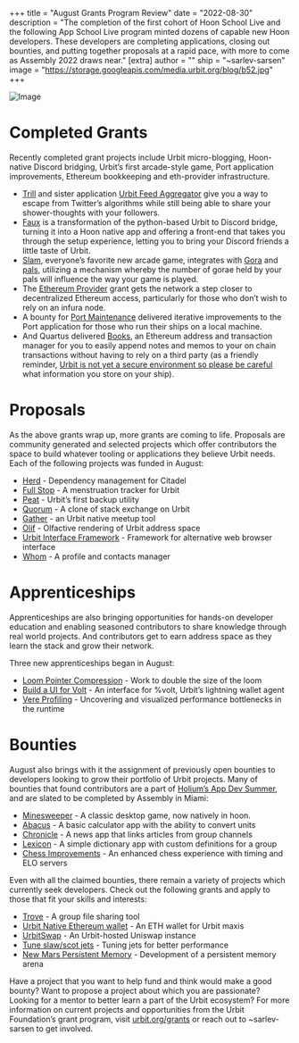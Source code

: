 +++
title = "August Grants Program Review"
date = "2022-08-30"
description = "The completion of the first cohort of Hoon School Live and the following App School Live program minted dozens of capable new Hoon developers. These developers are completing applications, closing out bounties, and putting together proposals at a rapid pace, with more to come as Assembly 2022 draws near."
[extra]
author = ""
ship = "~sarlev-sarsen"
image = "https://storage.googleapis.com/media.urbit.org/blog/b52.jpg"
+++

![Image](https://storage.googleapis.com/media.urbit.org/blog/b52.jpg)

# Completed Grants

Recently completed grant projects include Urbit micro-blogging, Hoon-native Discord bridging, Urbit’s first arcade-style game, Port application improvements, Ethereum bookkeeping and eth-provider infrastructure. 

* [Trill](https://urbit.org/applications/~sortug/trill) and sister application [Urbit Feed Aggregator](https://urbit.org/applications/~sortug/ufa) give you a way to escape from Twitter’s algorithms while still being able to share your shower-thoughts with your followers. 
* [Faux](https://urbit.org/applications/~midsum-salrux/faux) is a transformation of the python-based Urbit to Discord bridge, turning it into a Hoon native app and offering a front-end that takes you through the setup experience, letting you to bring your Discord friends a little taste of Urbit. 
* [Slam](https://urbit.org/applications/~hanfel-dovned/slam), everyone’s favorite new arcade game, integrates with [Gora](https://urbit.org/applications/~dalten/gora) and [pals](https://urbit.org/applications/~paldev/pals), utilizing a mechanism whereby the number of gorae held by your pals will influence the way your game is played.
* The [Ethereum Provider](https://urbit.org/grants/eth-provider) grant gets the network a step closer to decentralized Ethereum access, particularly for those who don’t wish to rely on an infura node.
* A bounty for [Port Maintenance](https://urbit.org/grants/port-maintenance) delivered iterative improvements to the Port application for those who run their ships on a local machine.
* And Quartus delivered [Books](https://urbit.org/applications/~doller-doller-rabsef-bicrym/books), an Ethereum address and transaction manager for you to easily append notes and memos to your on chain transactions without having to rely on a third party (as a friendly reminder, [Urbit is not yet a secure environment so please be careful](https://twitter.com/pcmonk/status/1563634078779592709?s=20&t=FN7VVjMdjyIdukSvtg5_7g) what information you store on your ship). 


# Proposals

As the above grants wrap up, more grants are coming to life. Proposals are community generated and selected projects which offer contributors the space to build whatever tooling or applications they believe Urbit needs. Each of the following projects was funded in August: 



* [Herd](https://urbit.org/grants/herd) - Dependency management for Citadel
* [Full Stop](https://urbit.org/grants/full-stop) - A menstruation tracker for Urbit
* [Peat](https://urbit.org/grants/peat) - Urbit’s first backup utility
* [Quorum](https://urbit.org/grants/quorum) - A clone of stack exchange on Urbit
* [Gather](https://urbit.org/grants/gather) - an Urbit native meetup tool 
* [Olif](https://urbit.org/grants/olif) - Olfactive rendering of Urbit address space
* [Urbit Interface Framework](https://urbit.org/grants/urbit-interface-framework) - Framework for alternative web browser interface
* [Whom](https://urbit.org/grants/whom) - A profile and contacts manager


# Apprenticeships

Apprenticeships are also bringing opportunities for hands-on developer education and enabling seasoned contributors to share knowledge through real world projects. And contributors get to earn address space as they learn the stack and grow their network. 

Three new apprenticeships began in August:



* [Loom Pointer Compression](https://urbit.org/grants/loom-pointer-compression) - Work to double the size of the loom
* [Build a UI for Volt](https://urbit.org/grants/volt-ui) - An interface for %volt, Urbit’s lightning wallet agent
* [Vere Profiling](https://urbit.org/grants/profiling) - Uncovering and visualized performance bottlenecks in the runtime


# Bounties

August also brings with it the assignment of previously open bounties to developers looking to grow their portfolio of Urbit projects. Many of bounties that found contributors are a part of [Holium’s App Dev Summer](https://www.youtube.com/watch?v=dHyzH09QaZQ), and are slated to be completed by Assembly in Miami:

* [Minesweeper](https://urbit.org/grants/minesweeper) - A classic desktop game, now natively in hoon.
* [Abacus](https://urbit.org/grants/abacus) - A basic calculator app with the ability to convert units
* [Chronicle](https://urbit.org/grants/chronicle) - A news app that links articles from group channels
* [Lexicon](https://urbit.org/grants/lexicon) - A simple dictionary app with custom definitions for a group 
* [Chess Improvements](https://urbit.org/grants/chess-bounty) - An enhanced chess experience with timing and ELO servers

Even with all the claimed bounties, there remain a variety of projects which currently seek developers. Check out the following grants and apply to those that fit your skills and interests:


* [Trove](https://urbit.org/grants/trove) - A group file sharing tool
* [Urbit Native Ethereum wallet](https://urbit.org/grants/eth-wallet) - An ETH wallet for Urbit maxis
* [UrbitSwap](https://urbit.org/grants/urbitswap) - An Urbit-hosted Uniswap instance
* [Tune slaw/scot jets](https://urbit.org/grants/slaw-scot-jets) - Tuning jets for better performance
* [New Mars Persistent Memory](https://urbit.org/grants/persistent-memory) - Development of a persistent memory arena

Have a project that you want to help fund and think would make a good bounty? Want to propose a project about which you are passionate? Looking for a mentor to better learn a part of the Urbit ecosystem? For more information on current projects and opportunities from the Urbit Foundation’s grant program, visit [urbit.org/grants](/grants) or reach out to ~sarlev-sarsen to get involved.
